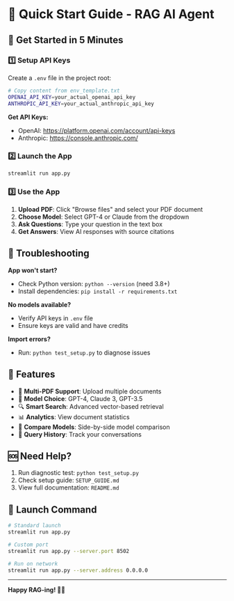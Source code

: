 # 🚀 Quick Start Guide - RAG AI Agent

## 🎯 Get Started in 5 Minutes

### 1️⃣ Setup API Keys
Create a `.env` file in the project root:
```bash
# Copy content from env_template.txt
OPENAI_API_KEY=your_actual_openai_api_key
ANTHROPIC_API_KEY=your_actual_anthropic_api_key
```

**Get API Keys:**
- OpenAI: https://platform.openai.com/account/api-keys
- Anthropic: https://console.anthropic.com/

### 2️⃣ Launch the App
```bash
streamlit run app.py
```

### 3️⃣ Use the App
1. **Upload PDF**: Click "Browse files" and select your PDF document
2. **Choose Model**: Select GPT-4 or Claude from the dropdown
3. **Ask Questions**: Type your question in the text box
4. **Get Answers**: View AI responses with source citations

## 🔧 Troubleshooting

**App won't start?**
- Check Python version: `python --version` (need 3.8+)
- Install dependencies: `pip install -r requirements.txt`

**No models available?**
- Verify API keys in `.env` file
- Ensure keys are valid and have credits

**Import errors?**
- Run: `python test_setup.py` to diagnose issues

## 🌟 Features

- 📄 **Multi-PDF Support**: Upload multiple documents
- 🤖 **Model Choice**: GPT-4, Claude 3, GPT-3.5
- 🔍 **Smart Search**: Advanced vector-based retrieval
- 📊 **Analytics**: View document statistics
- 🔄 **Compare Models**: Side-by-side model comparison
- 📝 **Query History**: Track your conversations

## 🆘 Need Help?

1. Run diagnostic test: `python test_setup.py`
2. Check setup guide: `SETUP_GUIDE.md`
3. View full documentation: `README.md`

## 🚀 Launch Command
```bash
# Standard launch
streamlit run app.py

# Custom port
streamlit run app.py --server.port 8502

# Run on network
streamlit run app.py --server.address 0.0.0.0
```

---
**Happy RAG-ing! 🤖✨** 